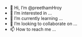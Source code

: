 - 👋 Hi, I’m @preethamHroy
- 👀 I’m interested in ...
- 🌱 I’m currently learning ...
- 💞️ I’m looking to collaborate on ...
- 📫 How to reach me ...

<!---
preethamHroy/preethamHroy is a ✨ special ✨ repository because its `README.md` (this file) appears on your GitHub profile.
You can click the Preview link to take a look at your changes.
--->
